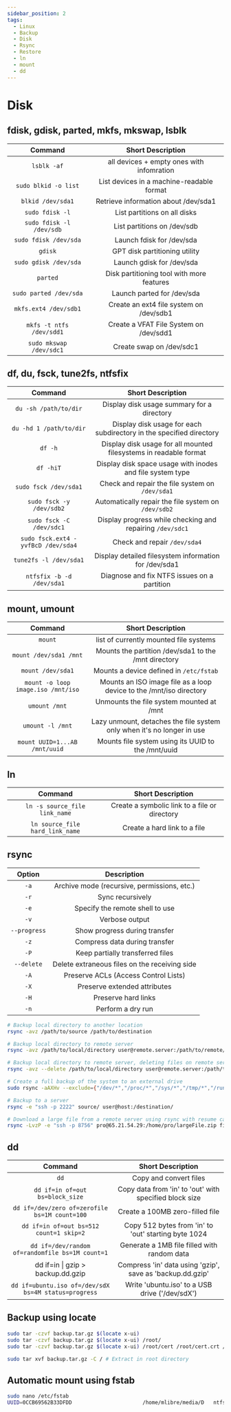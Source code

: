 ```yaml
---
sidebar_position: 2
tags:
  - Linux
  - Backup
  - Disk
  - Rsync
  - Restore
  - ln
  - mount
  - dd
---
```


# Disk

## fdisk, gdisk, parted, mkfs, mkswap, lsblk

|         Command          |             Short Description             |
| :----------------------: | :---------------------------------------: |
|       `lsblk -af`        | all devices + empty ones with infomration |
|   `sudo blkid -o list`   | List devices in a machine-readable format |
|    `blkid /dev/sda1`     |   Retrieve information about /dev/sda1    |
|     `sudo fdisk -l`      |       List partitions on all disks        |
| `sudo fdisk -l /dev/sdb` |        List partitions on /dev/sdb        |
|  `sudo fdisk /dev/sda`   |         Launch fdisk for /dev/sda         |
|         `gdisk`          |       GPT disk partitioning utility       |
|  `sudo gdisk /dev/sda`   |         Launch gdisk for /dev/sda         |
|         `parted`         | Disk partitioning tool with more features |
|  `sudo parted /dev/sda`  |        Launch parted for /dev/sda         |
|  `mkfs.ext4 /dev/sdb1`   |  Create an ext4 file system on /dev/sdb1  |
| `mkfs -t ntfs /dev/sdd1` |  Create a VFAT File System on /dev/sdd1   |
| `sudo mkswap /dev/sdc1`  |         Create swap on /dev/sdc1          |

## df, du, fsck, tune2fs, ntfsfix

|              Command               |                          Short Description                          |
| :--------------------------------: | :-----------------------------------------------------------------: |
|       `du -sh /path/to/dir`        |             Display disk usage summary for a directory              |
|      `du -hd 1 /path/to/dir`       | Display disk usage for each subdirectory in the specified directory |
|              `df -h`               |  Display disk usage for all mounted filesystems in readable format  |
|             `df -hiT`              |      Display disk space usage with inodes and file system type      |
|       `sudo fsck /dev/sda1`        |           Check and repair the file system on `/dev/sda1`           |
|      `sudo fsck -y /dev/sdb2`      |         Automatically repair the file system on `/dev/sdb2`         |
|      `sudo fsck -C /dev/sdc1`      |      Display progress while checking and repairing `/dev/sdc1`      |
| `sudo fsck.ext4 -yvfBcD /dev/sda4` |                    Check and repair `/dev/sda4`                     |
|       `tune2fs -l /dev/sda1`       |        Display detailed filesystem information for /dev/sda1        |
|     `ntfsfix -b -d /dev/sda1`      |             Diagnose and fix NTFS issues on a partition             |

## mount, umount

|              Command               |                           Short Description                            |
| :--------------------------------: | :--------------------------------------------------------------------: |
|              `mount`               |                 list of currently mounted file systems                 |
|       `mount /dev/sda1 /mnt`       |          Mounts the partition /dev/sda1 to the /mnt directory          |
|         `mount /dev/sda1`          |                Mounts a device defined in `/etc/fstab`                 |
| `mount -o loop image.iso /mnt/iso` |  Mounts an ISO image file as a loop device to the /mnt/iso directory   |
|           `umount /mnt`            |                Unmounts the file system mounted at /mnt                |
|          `umount -l /mnt`          | Lazy unmount, detaches the file system only when it's no longer in use |
|   `mount UUID=1...AB /mnt/uuid`    |           Mounts file system using its UUID to the /mnt/uuid           |

## ln

|             Command             |               Short Description               |
| :-----------------------------: | :-------------------------------------------: |
|  `ln -s source_file link_name`  | Create a symbolic link to a file or directory |
| `ln source_file hard_link_name` |         Create a hard link to a file          |

## rsync

|    Option    |                  Description                  |
| :----------: | :-------------------------------------------: |
|     `-a`     |  Archive mode (recursive, permissions, etc.)  |
|     `-r`     |               Sync recursively                |
|     `-e`     |        Specify the remote shell to use        |
|     `-v`     |                Verbose output                 |
| `--progress` |         Show progress during transfer         |
|     `-z`     |         Compress data during transfer         |
|     `-P`     |       Keep partially transferred files        |
|  `--delete`  | Delete extraneous files on the receiving side |
|     `-A`     |     Preserve ACLs (Access Control Lists)      |
|     `-X`     |         Preserve extended attributes          |
|     `-H`     |              Preserve hard links              |
|     `-n`     |               Perform a dry run               |

```bash
# Backup local directory to another location
rsync -avz /path/to/source /path/to/destination

# Backup local directory to remote server
rsync -avz /path/to/local/directory user@remote.server:/path/to/remote/directory

# Backup local directory to remote server, deleting files on remote server if they are deleted locally
rsync -avz --delete /path/to/local/directory user@remote.server:/path/to/remote/directory

# Create a full backup of the system to an external drive
sudo rsync -aAXHv --exclude={"/dev/*","/proc/*","/sys/*","/tmp/*","/run/*","/mnt/*","/var/*","/media/*","/usr/*","/lib/*","/lib64/","/lost+found","/swapfile",".npm*",".npm/*","node_modules*","node_modules/*","mesa_shader_cache*","steamapps*","Data*","Steam*","/home/mlibre/media/*"} / /run/media/mlibre/D/Linux/backup/

# Backup to a server
rsync -e "ssh -p 2222" source/ user@host:/destination/

# Download a large file from a remote server using rsync with resume capability
rsync -LvzP -e "ssh -p 8756" pro@65.21.54.29:/home/pro/largeFile.zip file.zip
```

## dd

|                       Command                        |                     Short Description                     |
| :--------------------------------------------------: | :-------------------------------------------------------: |
|                         `dd`                         |                  Copy and convert files                   |
|           `dd if=in of=out bs=block_size`            |  Copy data from 'in' to 'out' with specified block size   |
|    `dd if=/dev/zero of=zerofile bs=1M count=100`     |              Create a 100MB zero-filled file              |
|       `dd if=in of=out bs=512 count=1 skip=2`        |   Copy 512 bytes from 'in' to 'out' starting byte 1024    |
|   `dd if=/dev/random of=randomfile bs=1M count=1`    |        Generate a 1MB file filled with random data        |
|          dd if=in \| gzip > backup.dd.gzip           | Compress 'in' data using 'gzip', save as 'backup.dd.gzip' |
| `dd if=ubuntu.iso of=/dev/sdX bs=4M status=progress` |      Write 'ubuntu.iso' to a USB drive ('/dev/sdX')       |

## Backup using locate

```bash
sudo tar -czvf backup.tar.gz $(locate x-ui)
sudo tar -czvf backup.tar.gz $(locate x-ui) /root/
sudo tar -czvf backup.tar.gz $(locate x-ui) /root/cert /root/cert.crt /root/private.key /root/.acme.sh

sudo tar xvf backup.tar.gz -C / # Extract in root directory
```

## Automatic mount using fstab

```bash
sudo nano /etc/fstab
UUID=0CCB69562B33DFDD                       /home/mlibre/media/D   ntfs-3g        uid=1000,gid=1000,rw,auto,user,exec,umask=000 0 0
```
